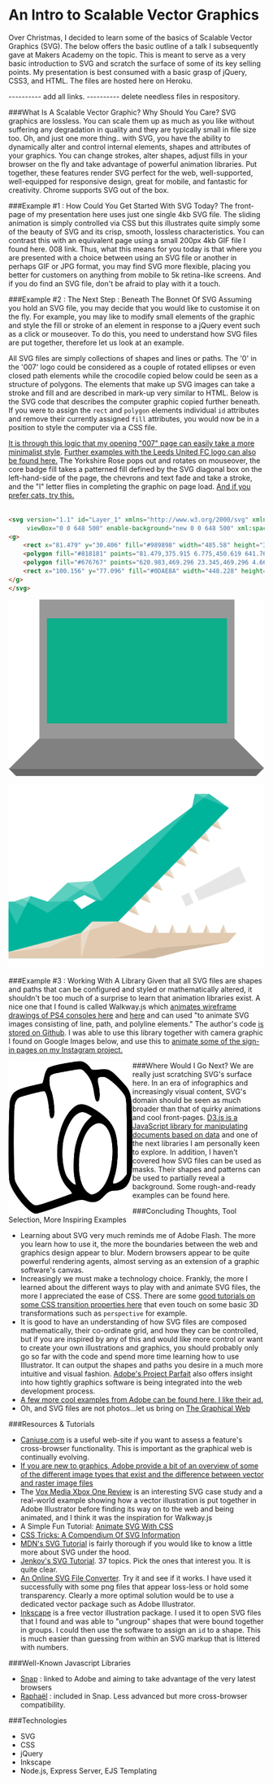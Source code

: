 An Intro to Scalable Vector Graphics
====================================

Over Christmas, I decided to learn some of the basics of Scalable Vector Graphics (SVG).  The below offers the basic outline of a talk I subsequently gave at Makers Academy on the topic.  This is meant to serve as a very basic introduction to SVG and scratch the surface of some of its key selling points.  My presentation is best consumed with a basic grasp of jQuery, CSS3, and HTML.  The files are hosted here on Heroku.

---------- add all links.
---------- delete needless files in respository.


###What Is A Scalable Vector Graphic?  Why Should You Care?
SVG graphics are lossless.  You can scale them up as much as you like without suffering any degradation in quality and they are typically small in file size too.  Oh, and just one more thing.. with SVG, you have the ability to dynamically alter and control internal elements, shapes and attributes of your graphics.  You can change strokes, alter shapes, adjust fills in your browser on the fly and take advantage of powerful animation libraries.  Put together, these features render SVG perfect for the web, well-supported, well-equipped for responsive design, great for mobile, and fantastic for creativity.  Chrome supports SVG out of the box.

###Example #1 : How Could You Get Started With SVG Today?
The front-page of my presentation here uses just one single 4kb SVG file.  The sliding animation is simply controlled via CSS but this illustrates quite simply some of the beauty of SVG and its crisp, smooth, lossless characteristics.  You can contrast this with an equivalent page using a small 200px 4kb GIF file I found here.  008 link.  Thus, what this means for you today is that where you are presented with a choice between using an SVG file or another in perhaps GIF or JPG format, you may find SVG more flexible, placing you better for customers on anything from mobile to 5k retina-like screens.  And if you do find an SVG file, don't be afraid to play with it a touch.

###Example #2 : The Next Step : Beneath The Bonnet Of SVG 
Assuming you hold an SVG file, you may decide that you would like to customise it on the fly.  For example, you may like to modify small elements of the graphic and style the fill or stroke of an element in response to a jQuery event such as a click or mouseover.  To do this, you need to understand how SVG files are put together, therefore let us look at an example.  

All SVG files are simply collections of shapes and lines or paths.  The '0' in the '007' logo could be considered as a couple of rotated ellipses or even closed path elements while the crocodile copied below could be seen as a structure of polygons.  The elements that make up SVG images can take a stroke and fill and are described in mark-up very similar to HTML.  Below is the SVG code that describes the computer graphic copied further beneath.  If you were to assign the ```rect``` and ```polygon``` elements individual ```id``` attributes and remove their currently assigned ```fill``` attributes, you would now be in a position to style the computer via a CSS file. 

[It is through this logic that my opening "007" page can easily take a more minimalist style]().  [Further examples with the Leeds United FC logo can also be found here.]()  The Yorkshire Rose pops out and rotates on mouseover, the core badge fill takes a patterned fill defined by the SVG diagonal box on the left-hand-side of the page, the chevrons and text fade and take a stroke, and the "l" letter flies in completing the graphic on page load.  [And if you prefer cats, try this.](http://codepen.io/miukimiu/full/Igouf/)

```html

<svg version="1.1" id="Layer_1" xmlns="http://www.w3.org/2000/svg" xmlns:xlink="http://www.w3.org/1999/xlink" x="0px" y="0px"
	 viewBox="0 0 648 500" enable-background="new 0 0 648 500" xml:space="preserve">
<g>
	<rect x="81.479" y="30.406" fill="#989898" width="485.58" height="345.509"/>
	<polygon fill="#818181" points="81.479,375.915 6.775,450.619 641.765,450.619 567.06,375.915 	"/>
	<polygon fill="#676767" points="620.983,469.296 23.345,469.296 4.669,450.619 639.659,450.619 	"/>
	<rect x="100.156" y="77.096" fill="#0DAE8A" width="448.228" height="261.466"/>
</g>
</svg>

```


![Computer](https://github.com/benhutchinson/SVG/blob/master/public/img/computer.png)

![SVG Snap Logo](https://github.com/benhutchinson/SVG/blob/master/public/img/crocodile.png)


###Example #3 : Working With A Library
Given that all SVG files are shapes and paths that can be configured and styled or mathematically altered, it shouldn't be too much of a surprise to learn that animation libraries exist.  A nice one that I found is called Walkway.js which [animates wireframe drawings of PS4 consoles here](http://www.connoratherton.com/walkway) and [here](http://www.polygon.com/a/ps4-review) and can used "to animate SVG images consisting of line, path, and polyline elements."  The author's code [is stored on Github](https://github.com/ConnorAtherton/walkway).  I was able to use this library together with camera graphic I found on Google Images below, and use this to [animate some of the sign-in pages on my Instagram project.](http://beninst.herokuapp.com/users/sign_up)

<img src="https://github.com/benhutchinson/SVG/blob/master/public/img/camera.png" align="left" style="float: left" height="300px" width="244px"/>
<p>

###Where Would I Go Next?
We are really just scratching SVG's surface here.  In an era of infographics and increasingly visual content, SVG's domain should be seen as much broader than that of quirky animations and cool front-pages.  [D3.js is a JavaScript library for manipulating documents based on data](http://d3js.org) and one of the next libraries I am personally keen to explore.  In addition, I haven't covered how SVG files can be used as masks.  Their shapes and patterns can be used to partially reveal a background.  Some rough-and-ready examples can be found here.

###Concluding Thoughts, Tool Selection, More Inspiring Examples
* Learning about SVG very much reminds me of Adobe Flash.  The more you learn how to use it, the more the boundaries between the web and graphics design appear to blur.  Modern browsers appear to be quite powerful rendering agents, almost serving as an extension of a graphic software's canvas.  
* Increasingly we must make a technology choice.  Frankly, the more I learned about the different ways to play with and animate SVG files, the more I appreciated the ease of CSS.  There are some [good tutorials on some CSS transition properties here](http://www.atozcss.com/episodes/) that even touch on some basic 3D transformations such as ```perspective``` for example.
* It is good to have an understanding of how SVG files are composed mathematically, their co-ordinate grid, and how they can be controlled, but if you are inspired by any of this and would like more control or want to create your own illustrations and graphics, you should probably only go so far with the code and spend more time learning how to use Illustrator.  It can output the shapes and paths you desire in a much more intuitive and visual fashion.  [Adobe's Project Parfait](http://www.adobe.com/uk/creativecloud/extract.html) also offers insight into how tightly graphics software is being integrated into the web development process.
* [A few more cool examples from Adobe can be found here.  I like their ad.](http://snapsvg.io/demos/)
* Oh, and SVG files are not photos...let us bring on [The Graphical Web](http://thegraphicalweb.com/)

###Resources & Tutorials
- [Caniuse.com](http://www.caniuse.com) is a useful web-site if you want to assess a feature's cross-browser functionality.  This is important as the graphical web is continually evolving.
- [If you are new to graphics, Adobe provide a bit of an overview of some of the different image types that exist and the difference between vector and raster image files](https://helpx.adobe.com/illustrator/how-to/illustrator-bitmap-vs-vector.html)
- The [Vox Media Xbox One Review](http://product.voxmedia.com/2013/11/25/5426880/polygon-feature-design-svg-animations-for-fun-and-profit) is an interesting SVG case study and a real-world example showing how a vector illustration is put together in Adobe Illustrator before finding its way on to the web and being animated, and I think it was the inspiration for Walkway.js
- A Simple Fun Tutorial: [Animate SVG With CSS](https://jonsuh.com/blog/animate-svg-with-css/)
- [CSS Tricks: A Compendium Of SVG Information](http://css-tricks.com/mega-list-svg-information/)
- [MDN's SVG Tutorial](https://developer.mozilla.org/en-US/docs/Web/SVG/Tutorial) is fairly thorough if you would like to know a little more about SVG under the hood.
- [Jenkov's SVG Tutorial](http://tutorials.jenkov.com/svg/index.html).  37 topics.  Pick the ones that interest you.  It is quite clear.
- [An Online SVG File Converter](http://image.online-convert.com/convert-to-svg).  Try it and see if it works.  I have used it successfully with some png files that appear loss-less or hold some transparency.  Clearly a more optimal solution would be to use a dedicated vector package such as Adobe Illustrator.
- [Inkscape](https://inkscape.org/en/) is a free vector illustration package.  I used it to open SVG files that I found and was able to "ungroup" shapes that were bound together in groups.  I could then use the software to assign an ```id``` to a shape.  This is much easier than guessing from within an SVG markup that is littered with numbers.

###Well-Known Javascript Libraries
- [Snap](http://snapsvg.io) : linked to Adobe and aiming to take advantage of the very latest browsers
- [Raphaël](http://raphaeljs.com/) : included in Snap.  Less advanced but more cross-browser compatibility.

###Technologies
- SVG
- CSS
- jQuery
- Inkscape
- Node.js, Express Server, EJS Templating